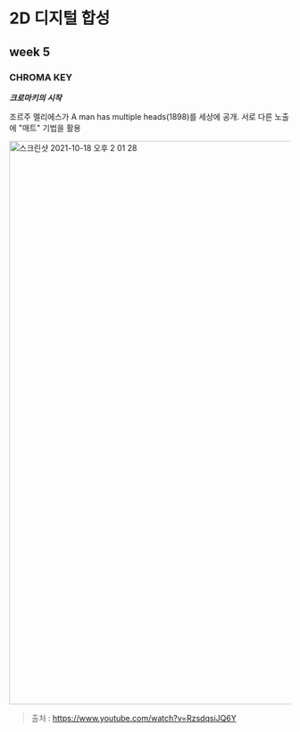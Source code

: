2D 디지털 합성
===========
week 5
-----------

### CHROMA KEY

***크로마키의 시작***

조르주 멜리에스가 A man has multiple heads(1898)를 세상에 공개. 서로 다른 노출에 "매트" 기법을 활용 

<img width="1010" alt="스크린샷 2021-10-18 오후 2 01 28" src="https://user-images.githubusercontent.com/90230587/137671905-ad085b85-0309-4ca0-a533-25047410b4cc.png">

> 출처 : https://www.youtube.com/watch?v=RzsdqsiJQ6Y

